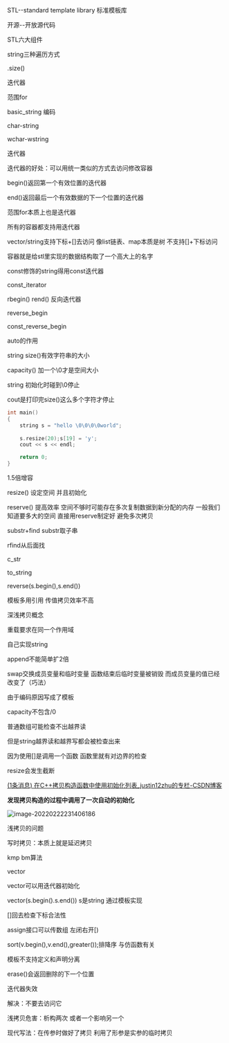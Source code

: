 STL--standard template library  标准模板库

开源--开放源代码



STL六大组件



string三种遍历方式

.size()

迭代器

范围for

basic_string 编码



char-string

wchar-wstring



迭代器

迭代器的好处：可以用统一类似的方式去访问修改容器



begin()返回第一个有效位置的迭代器

end()返回最后一个有效数据的下一个位置的迭代器



范围for本质上也是迭代器

所有的容器都支持用迭代器

vector/string支持下标+[]去访问  像list链表、map本质是树 不支持[]+下标访问



容器就是给stl里实现的数据结构取了一个高大上的名字



const修饰的string得用const迭代器

const_iterator



rbegin()  rend()  反向迭代器  

reverse_begin



const_reverse_begin

auto的作用



string size()有效字符串的大小

capacity()  加一个\0才是空间大小

string 初始化时碰到\0停止

cout是打印完size()这么多个字符才停止

```c++
int main()
{
	string s = "hello \0\0\0\0world";
	
	s.resize(20);s[19] = 'y';
	cout << s << endl;

	return 0;
}
```



1.5倍增容



resize()  设定空间 并且初始化

reserve() 提高效率 空间不够时可能存在多次复制数据到新分配的内存 一般我们知道要多大的空间 直接用reserve制定好 避免多次拷贝 



substr+find  substr取子串



rfind从后面找



c_str

to_string

reverse(s.begin(),s.end())



模板多用引用 传值拷贝效率不高



深浅拷贝概念

重载要求在同一个作用域



自己实现string  

append不能简单扩2倍

swap交换成员变量和临时变量 函数结束后临时变量被销毁  而成员变量的值已经改变了（巧法）



由于编码原因写成了模板



capacity不包含/0



普通数组可能检查不出越界读

但是string越界读和越界写都会被检查出来

因为使用[]是调用一个函数  函数里就有对边界的检查



resize会发生截断

[(1条消息) 在C++拷贝构造函数中使用初始化列表_justin12zhu的专栏-CSDN博客](https://blog.csdn.net/justin12zhu/article/details/9174491)

**发现拷贝构造的过程中调用了一次自动的初始化**

![image-20220222231406186](https://pic-1304888003.cos.ap-guangzhou.myqcloud.com/img/image-20220222231406186.png)



浅拷贝的问题

写时拷贝：本质上就是延迟拷贝

kmp bm算法





vector

vector可以用迭代器初始化

vector<char>(s.begin().s.end())  s是string  通过模板实现

[]回去检查下标合法性

assign接口可以传数组  左闭右开[)

sort(v.begin(),v.end(),greater<int>());排降序 与仿函数有关





模板不支持定义和声明分离

erase()会返回删除的下一个位置



迭代器失效

解决：不要去访问它



浅拷贝危害：析构两次 或者一个影响另一个



现代写法：在传参时做好了拷贝  利用了形参是实参的临时拷贝

